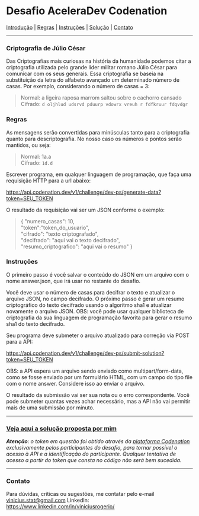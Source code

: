 # Desafio AceleraDev Codenation
[Introdução](https://github.com/viniciusrogerio/desafio_codenation#criptografia-de-júlio-césar) | [Regras](https://github.com/viniciusrogerio/desafio_codenation#regras) | [Instruções](https://github.com/viniciusrogerio/desafio_codenation#instruções) | [Solução](https://github.com/viniciusrogerio/desafio_codenation#veja-aqui-a-solução-proposta-por-mim) | [Contato](https://github.com/viniciusrogerio/desafio_codenation#contato)
***
### Criptografia de Júlio César

Das Criptografias mais curiosas na história da humanidade podemos citar a criptografia utilizada pelo grande líder militar romano Júlio César para comunicar com os seus generais. Essa criptografia se baseia na substituição da letra do alfabeto avançado um determinado número de casas. Por exemplo, considerando o número de casas = 3:

> Normal: a ligeira raposa marrom saltou sobre o cachorro cansado <br>
> Cifrado: `d oljhlud udsrvd pduurp vdowrx vreuh r fdfkruur fdqvdgr`

### Regras
As mensagens serão convertidas para minúsculas tanto para a criptografia quanto para descriptografia. No nosso caso os números e pontos serão mantidos, ou seja:

> Normal: 1a.a<br> 
> Cifrado: `1d.d`

Escrever programa, em qualquer linguagem de programação, que faça uma requisição HTTP para a url abaixo:

https://api.codenation.dev/v1/challenge/dev-ps/generate-data?token=SEU_TOKEN

O resultado da requisição vai ser um JSON conforme o exemplo:

>{ "numero_casas": 10,<br>    "token":"token_do_usuario",<br>    "cifrado": "texto criptografado",<br>    "decifrado": "aqui vai o texto decifrado",<br>    "resumo_criptografico": "aqui vai o resumo" }

### Instruções

O primeiro passo é você salvar o conteúdo do JSON em um arquivo com o nome answer.json, que irá usar no restante do desafio.

Você deve usar o número de casas para decifrar o texto e atualizar o arquivo JSON, no campo decifrado. O próximo passo é gerar um resumo criptográfico do texto decifrado usando o algoritmo sha1 e atualizar novamente o arquivo JSON. OBS: você pode usar qualquer biblioteca de criptografia da sua linguagem de programação favorita para gerar o resumo sha1 do texto decifrado.

Seu programa deve submeter o arquivo atualizado para correção via POST para a API:

https://api.codenation.dev/v1/challenge/dev-ps/submit-solution?token=SEU_TOKEN

OBS: a API espera um arquivo sendo enviado como multipart/form-data, como se fosse enviado por um formulário HTML, com um campo do tipo file com o nome answer. Considere isso ao enviar o arquivo.

O resultado da submissão vai ser sua nota ou o erro correspondente. Você pode submeter quantas vezes achar necessário, mas a API não vai permitir mais de uma submissão por minuto.
***
### [Veja aqui a solução proposta por mim](https://github.com/viniciusrogerio/desafio_codenation/blob/master/solucao_final.py)
***Atenção***: *o token em questão foi obtido através da [plataforma Codenation](https://www.codenation.dev/) exclusivamente pelos participantes do desafio, para tornar possível o acesso à API e a identificação do participante. Qualquer tentativa de acesso a partir do token que consta no código não será bem sucedida.*
***

### Contato
Para dúvidas, críticas ou sugestões, me contatar pelo e-mail vinicius.stat@gmail.com
LinkedIn: https://www.linkedin.com/in/viniciusrogerio/
